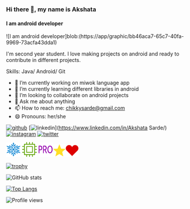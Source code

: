 
### Hi there 👋, my name is Akshata
#### I am android developer
![I am android developer]blob:(https://app/graphic/bb46aca7-65c7-40fa-9969-73acfa43dda1)

I'm second year student. I love making projects on android and ready to contribute in different projects.

Skills: Java/ Android/ Git

- 🔭 I’m currently working on miwok language app 
- 🌱 I’m currently learning different libraries in android 
- 👯 I’m looking to collaborate on android projects 
- 💬 Ask me about anything 
- 📫 How to reach me: chikkysarde@gmail.com 
- 😄 Pronouns: her/she 


[<img src='https://cdn.jsdelivr.net/npm/simple-icons@3.0.1/icons/github.svg' alt='github' height='40'>](https://github.com/akshatasarde)  [<img src='https://cdn.jsdelivr.net/npm/simple-icons@3.0.1/icons/linkedin.svg' alt='linkedin' height='40'>](https://www.linkedin.com/in/Akshata Sarde/)  [<img src='https://cdn.jsdelivr.net/npm/simple-icons@3.0.1/icons/instagram.svg' alt='instagram' height='40'>](https://www.instagram.com/_akshata________/)  [<img src='https://cdn.jsdelivr.net/npm/simple-icons@3.0.1/icons/twitter.svg' alt='twitter' height='40'>](https://twitter.com/AkshataSarde)  

<a href='https://archiveprogram.github.com/'><img src='https://raw.githubusercontent.com/acervenky/animated-github-badges/master/assets/acbadge.gif' width='40' height='40'></a> <a href='https://docs.github.com/en/developers'><img src='https://raw.githubusercontent.com/acervenky/animated-github-badges/master/assets/devbadge.gif' width='40' height='40'></a> <a href='https://github.com/pricing'><img src='https://raw.githubusercontent.com/acervenky/animated-github-badges/master/assets/pro.gif' width='40' height='40'></a><a href='https://stars.github.com/'><img src='https://raw.githubusercontent.com/acervenky/animated-github-badges/master/assets/starbadge.gif' width='35' height='35'></a><a href='https://docs.github.com/en/github/supporting-the-open-source-community-with-github-sponsors'><img src='https://raw.githubusercontent.com/acervenky/animated-github-badges/master/assets/sponsorbadge.gif' width='35' height='35'></a>

[![trophy](https://github-profile-trophy.vercel.app/?username=akshatasarde)](https://github.com/ryo-ma/github-profile-trophy)

![GitHub stats](https://github-readme-stats.vercel.app/api?username=akshatasarde&show_icons=true)  

[![Top Langs](https://github-readme-stats.vercel.app/api/top-langs/?username=akshatasarde)](https://github.com/anuraghazra/github-readme-stats)

![Profile views](https://gpvc.arturio.dev/akshatasarde)  
